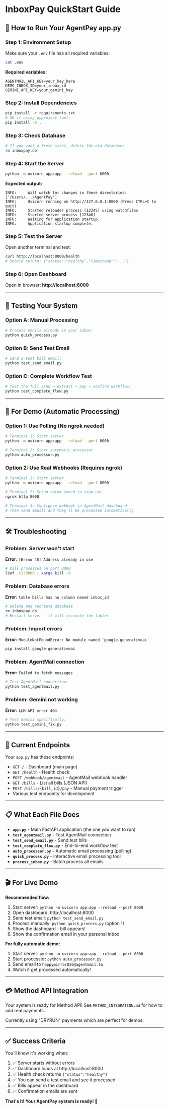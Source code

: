 # InboxPay QuickStart Guide

## 🚀 How to Run Your AgentPay app.py

### Step 1: Environment Setup
Make sure your `.env` file has all required variables:

```bash
cat .env
```

**Required variables:**
```env
AGENTMAIL_API_KEY=your_key_here
DEMO_INBOX_ID=your_inbox_id
GEMINI_API_KEY=your_gemini_key
```

### Step 2: Install Dependencies
```bash
pip install -r requirements.txt
# OR if using pyproject.toml:
pip install -e .
```

### Step 3: Check Database
```bash
# If you want a fresh start, delete the old database:
rm inboxpay.db
```

### Step 4: Start the Server
```bash
python -m uvicorn app:app --reload --port 8000
```

**Expected output:**
```
INFO:     Will watch for changes in these directories: ['/Users/.../AgentPay']
INFO:     Uvicorn running on http://127.0.0.1:8000 (Press CTRL+C to quit)
INFO:     Started reloader process [12345] using watchfiles
INFO:     Started server process [12346]
INFO:     Waiting for application startup.
INFO:     Application startup complete.
```

### Step 5: Test the Server
Open another terminal and test:
```bash
curl http://localhost:8000/health
# Should return: {"status":"healthy","timestamp":"..."}
```

### Step 6: Open Dashboard
Open in browser: **http://localhost:8000**

---

## 🧪 Testing Your System

### Option A: Manual Processing
```bash
# Process emails already in your inbox:
python quick_process.py
```

### Option B: Send Test Email
```bash
# Send a test bill email:
python test_send_email.py
```

### Option C: Complete Workflow Test
```bash
# Test the full send → extract → pay → confirm workflow:
python test_complete_flow.py
```

---

## 📧 For Demo (Automatic Processing)

### Option 1: Use Polling (No ngrok needed)
```bash
# Terminal 1: Start server
python -m uvicorn app:app --reload --port 8000

# Terminal 2: Start automatic processor
python auto_processor.py
```

### Option 2: Use Real Webhooks (Requires ngrok)
```bash
# Terminal 1: Start server
python -m uvicorn app:app --reload --port 8000

# Terminal 2: Setup ngrok (need to sign up)
ngrok http 8000

# Terminal 3: Configure webhook in AgentMail dashboard
# Then send emails and they'll be processed automatically
```

---

## 🛠️ Troubleshooting

### Problem: Server won't start
**Error:** `[Errno 48] Address already in use`
```bash
# Kill processes on port 8000
lsof -ti:8000 | xargs kill -9
```

### Problem: Database errors
**Error:** `table bills has no column named inbox_id`
```bash
# Delete and recreate database
rm inboxpay.db
# Restart server - it will recreate the tables
```

### Problem: Import errors
**Error:** `ModuleNotFoundError: No module named 'google.generativeai'`
```bash
pip install google-generativeai
```

### Problem: AgentMail connection
**Error:** `Failed to fetch messages`
```bash
# Test AgentMail connection:
python test_agentmail.py
```

### Problem: Gemini not working
**Error:** `LLM API error 404`
```bash
# Test Gemini specifically:
python test_gemini_fix.py
```

---

## 🎯 Current Endpoints

Your `app.py` has these endpoints:

- `GET /` - Dashboard (main page)
- `GET /health` - Health check
- `POST /webhook/agentmail` - AgentMail webhook handler
- `GET /bills` - List all bills (JSON API)
- `POST /bills/{bill_id}/pay` - Manual payment trigger
- Various test endpoints for development

---

## 📋 What Each File Does

- **`app.py`** - Main FastAPI application (the one you want to run)
- **`test_agentmail.py`** - Test AgentMail connection
- **`test_send_email.py`** - Send test bills
- **`test_complete_flow.py`** - End-to-end workflow test
- **`auto_processor.py`** - Automatic email processing (polling)
- **`quick_process.py`** - Interactive email processing tool
- **`process_inbox.py`** - Batch process all emails

---

## 🎬 For Live Demo

**Recommended flow:**
1. Start server: `python -m uvicorn app:app --reload --port 8000`
2. Open dashboard: http://localhost:8000
3. Send test email: `python test_send_email.py`
4. Process manually: `python quick_process.py` (option 1)
5. Show the dashboard - bill appears!
6. Show the confirmation email in your personal inbox

**For fully automatic demo:**
1. Start server: `python -m uvicorn app:app --reload --port 8000`
2. Start processor: `python auto_processor.py`
3. Send email to `happymirror836@agentmail.to`
4. Watch it get processed automatically!

---

## 💳 Method API Integration

Your system is ready for Method API! See `METHOD_INTEGRATION.md` for how to add real payments.

Currently using "DRYRUN" payments which are perfect for demos.

---

## ✅ Success Criteria

You'll know it's working when:

1. ✅ Server starts without errors
2. ✅ Dashboard loads at http://localhost:8000
3. ✅ Health check returns `{"status":"healthy"}`
4. ✅ You can send a test email and see it processed
5. ✅ Bills appear in the dashboard
6. ✅ Confirmation emails are sent

**That's it! Your AgentPay system is ready! 🚀**
